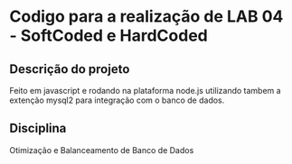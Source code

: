 # Codigo para a realização de LAB 04 - SoftCoded e HardCoded

## Descrição do projeto
 Feito em javascript e rodando na plataforma node.js
 utilizando tambem a extenção mysql2 para integração com o banco de dados.

## Disciplina 
  Otimização e Balanceamento de Banco de Dados
